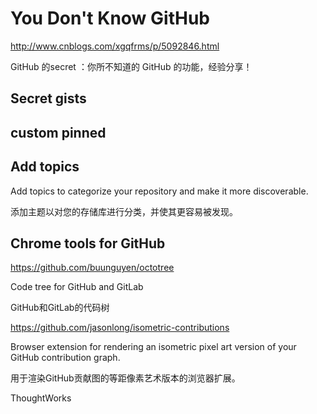 # You Don't Know GitHub  


http://www.cnblogs.com/xgqfrms/p/5092846.html


GitHub 的secret ：你所不知道的 GitHub 的功能，经验分享！



## Secret gists  







## custom pinned



## Add topics

Add topics to categorize your repository and make it more discoverable.

添加主题以对您的存储库进行分类，并使其更容易被发现。



## Chrome tools for GitHub

https://github.com/buunguyen/octotree 

Code tree for GitHub and GitLab

GitHub和GitLab的代码树

https://github.com/jasonlong/isometric-contributions

Browser extension for rendering an isometric pixel art version of your GitHub contribution graph.

用于渲染GitHub贡献图的等距像素艺术版本的浏览器扩展。




ThoughtWorks




